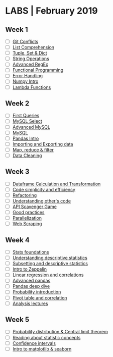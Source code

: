# LABS | February 2019

## Week 1
- [ ] [Git Conflicts](https://github.com/ta-data-bcn/lab-resolving-git-conflicts)
- [ ] [List Comprehension](https://github.com/ta-data-bcn/lab-list-comprehensions)
- [ ] [Tuple, Set & Dict](https://github.com/ta-data-bcn/lab-tuple-set-dict)
- [ ] [String Operations](https://github.com/ta-data-bcn/lab-string-operations)
- [ ] [Advanced RegEx](https://github.com/ta-data-bcn/lab-advanced-regex)
- [ ] [Functional Programming](https://github.com/ta-data-bcn/lab-functional-programming)
- [ ] [Error Handling](https://github.com/ta-data-bcn/lab-error-handling)
- [ ] [Numpy Intro](https://github.com/ta-data-bcn/lab-numpy)
- [ ] [Lambda Functions](https://github.com/ta-data-bcn/lab-lambda-functions)

## Week 2
- [ ] [First Queries](https://github.com/ta-data-bcn/lab-mysql-first-queries)
- [ ] [MySQL Select](https://github.com/ta-data-bcn/lab-mysql-select)
- [ ] [Advanced MySQL](https://github.com/ta-data-bcn/lab-advanced-mysql)
- [ ] [MySQL](https://github.com/ta-data-bcn/lab-mysql)
- [ ] [Pandas Intro](https://github.com/ta-data-bcn/lab-intro-pandas)
- [ ] [Importing and Exporting data](https://github.com/ta-data-bcn/lab-import-export)
- [ ] [Map, reduce & filter](https://github.com/ta-data-bcn/lab-map-reduce-filter)
- [ ] [Data Cleaning](https://github.com/ta-data-bcn/lab-data-cleaning)

## Week 3
- [ ] [Dataframe Calculation and Transformation](https://github.com/ta-data-bcn/lab-df-calculation-and-transformation)
- [ ] [Code simplicity and efficiency](https://github.com/ta-data-bcn/lab-code-simplicity-efficiency)
- [ ] [Refactoring](https://github.com/ta-data-bcn/lab-refactoring)
- [ ] [Understanding other's code](https://github.com/ta-data-bcn/lab-understanding-others-code)
- [ ] [API Scavenger Game](https://github.com/ta-data-bcn/lab-api-scavenger-game)
- [ ] [Good practices](https://github.com/ta-data-bcn/lab-good-practices)
- [ ] [Parallelization](https://github.com/ta-data-bcn/lab-parallelization)
- [ ] [Web Scraping](https://github.com/ta-data-bcn/lab-web-scraping)

## Week 4
- [ ] [Stats foundations](https://github.com/ta-data-bcn/lab-statistics-foundations)
- [ ] [Understanding descriptive statistics](https://github.com/ta-data-bcn/lab-understanding-descriptive-stats)
- [ ] [Subsetting and descriptive statistics](https://github.com/ta-data-bcn/lab-subsetting-and-descriptive-stats)
- [ ] [Intro to Zeppelin](https://github.com/ta-data-bcn/lab-intro-to-zeppelin)
- [ ] [Linear regression and correlations](https://github.com/ta-data-bcn/lab-linear-regression-correlation)
- [ ] [Advanced pandas](https://github.com/ta-data-bcn/lab-advanced-pandas)
- [ ] [Pandas deep dive](https://github.com/ta-data-bcn/lab-pandas-deep-dive)
- [ ] [Probability introduction](https://github.com/ta-data-bcn/lab-probability-intro)
- [ ] [Pivot table and correlation](https://github.com/ta-data-bcn/lab-pivot-table-and-correlation)
- [ ] [Analysis lectures](https://github.com/ta-data-bcn/analysis-lectures)

## Week 5
- [ ] [Probability distribution & Central limit theorem](https://github.com/ta-data-bcn/lab-probability-dist)
- [ ] [Reading about statistic concepts](https://github.com/ta-data-bcn/lab-reading-about-statistic-concepts)
- [ ] [Confidence intervals](https://github.com/ta-data-bcn/lab-confidence-intervals)
- [ ] [Intro to matplotlib & seaborn](https://github.com/ta-data-bcn/lab-matplotlib-seaborn)